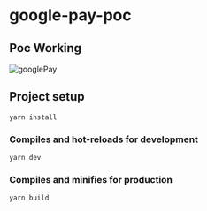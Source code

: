 # google-pay-poc

## Poc Working
![googlePay](https://user-images.githubusercontent.com/11022437/84204998-9c1f7880-aa82-11ea-8665-5261becbcd77.gif)

## Project setup
```
yarn install
```

### Compiles and hot-reloads for development
```
yarn dev
```

### Compiles and minifies for production
```
yarn build
```

